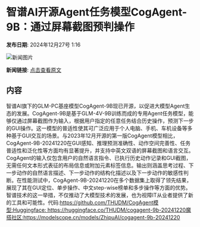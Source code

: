 # 智谱A​I开源Agent任务模型CogAgent-9B：通过屏幕截图预判操作

**发布日期**: 2024年12月27号 1:16

![新闻图片](https://upload.chinaz.com/2024/1227/6387088776329285667643024.png)

**新闻链接**: [点击查看原文](https://www.aibase.com/zh/news/14296)

## 内容

智谱AI旗下的GLM-PC基座模型CogAgent-9B现已开源，以促进大模型Agent生态的发展。CogAgent-9B是基于GLM-4V-9B训练而成的专用Agent任务模型，能够仅通过屏幕截图作为输入，根据用户指定的任意任务结合历史操作，预测下一步的GUI操作。这一模型的普适性使其可广泛应用于个人电脑、手机、车机设备等多种基于GUI交互的场景。与2023年12月开源的第一版CogAgent模型相比，CogAgent-9B-20241220在GUI感知、推理预测准确性、动作空间完善性、任务普适性和泛化性等方面均有显著提升，并支持中英文双语的屏幕截图和语言交互。CogAgent的输入仅包含用户的自然语言指令、已执行历史动作记录和GUI截图，无需任何文本形式表征的布局信息或附加元素标签信息。输出则涵盖思考过程、下一步动作的自然语言描述、下一步动作的结构化描述以及下一步动作的敏感性判断。在性能测试中，CogAgent-9B-20241220在多个数据集上取得了领先结果，展现了其在GUI定位、单步操作、中文step-wise榜单和多步操作等方面的优势。智谱技术的这一举措，不仅推动了大模型技术的发展，也为视障IT从业者提供了新的工具和可能性。代码:https://github.com/THUDM/CogAgent模型:Huggingface: https://huggingface.co/THUDM/cogagent-9b-20241220魔搭社区:https://modelscope.cn/models/ZhipuAI/cogagent-9b-20241220
